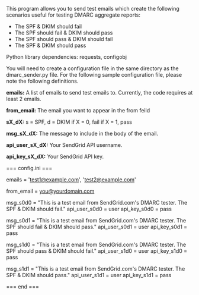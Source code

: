 This program allows you to send test emails which create the following scenarios useful for testing DMARC aggregate reports:
* The SPF & DKIM should fail
* The SPF should fail & DKIM should pass
* The SPF should pass & DKIM should fail
* The SPF & DKIM should pass

Python library dependencies: requests, configobj

You will need to create a configuration file in the same directory as the dmarc_sender.py file. For the following sample configuration file, please note the following definitions.

**emails:**
A list of emails to send test emails to. Currently, the code requires at least 2 emails.

**from_email:**
The email you want to appear in the from feild

**sX_dX:**
s = SPF, d = DKIM
if X = 0, fail
if X = 1, pass

**msg_sX_dX:**
The message to include in the body of the email.

**api_user_sX_dX:**
Your SendGrid API username.

**api_key_sX_dX:**
Your SendGrid API key.

=== config.ini ===

emails = 'test1@example.com', 'test2@example.com'

from_email = you@yourdomain.com

msg_s0d0 = "This is a test email from SendGrid.com's DMARC tester. The SPF & DKIM should fail."
api_user_s0d0 = user
api_key_s0d0 = pass

msg_s0d1 = "This is a test email from SendGrid.com's DMARC tester. The SPF should fail & DKIM should pass."
api_user_s0d1 = user
api_key_s0d1 = pass

msg_s1d0 = "This is a test email from SendGrid.com's DMARC tester. The SPF should pass & DKIM should fail."
api_user_s1d0 = user
api_key_s1d0 = pass

msg_s1d1 = "This is a test email from SendGrid.com's DMARC tester. The SPF & DKIM should pass."
api_user_s1d1 = user
api_key_s1d1 = pass

=== end ===
